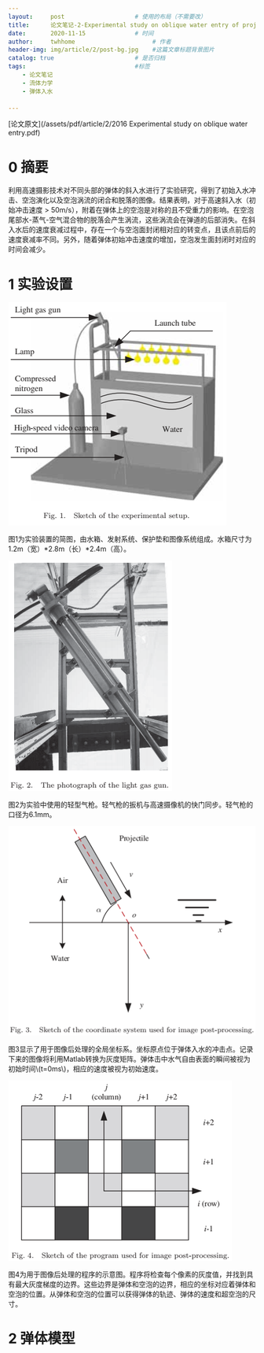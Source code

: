 ```yaml
---
layout:     post                    # 使用的布局（不需要改）
title:      论文笔记-2-Experimental study on oblique water entry of projectiles               # 标题 
date:       2020-11-15              # 时间
author:     twhhome                      # 作者
header-img: img/article/2/post-bg.jpg    #这篇文章标题背景图片
catalog: true                       # 是否归档
tags:                               #标签
    - 论文笔记
    - 流体力学
    - 弹体入水

---
```


[论文原文](/assets/pdf/article/2/2016 Experimental study on oblique water entry.pdf)

# 0 摘要
利用高速摄影技术对不同头部的弹体的斜入水进行了实验研究，得到了初始入水冲击、空泡演化以及空泡涡流的闭合和脱落的图像。结果表明，对于高速斜入水（初始冲击速度 > 50m/s），附着在弹体上的空泡是对称的且不受重力的影响。在空泡尾部水-蒸气-空气混合物的脱落会产生涡流，这些涡流会在弹道的后部消失。在斜入水后的速度衰减过程中，存在一个与空泡面封闭相对应的转变点，且该点前后的速度衰减率不同。另外，随着弹体初始冲击速度的增加，空泡发生面封闭时对应的时间会减少。

# 1 实验设置
![fig1](/img/article/2/fig1.png)

图1为实验装置的简图，由水箱、发射系统、保护垫和图像系统组成。水箱尺寸为1.2m（宽）\*2.8m（长）\*2.4m（高）。

![fig2](/img/article/2/fig2.png)

图2为实验中使用的轻型气枪。轻气枪的扳机与高速摄像机的快门同步。轻气枪的口径为6.1mm。

![fig3](/img/article/2/fig3.png)

图3显示了用于图像后处理的全局坐标系。坐标原点位于弹体入水的冲击点。记录下来的图像将利用Matlab转换为灰度矩阵。弹体击中水气自由表面的瞬间被视为初始时间\\(t=0ms\\)，相应的速度被视为初始速度。

![fig4](/img/article/2/fig4.png)

图4为用于图像后处理的程序的示意图。程序将检查每个像素的灰度值，并找到具有最大灰度梯度的边界。这些边界是弹体和空泡的边界，相应的坐标对应着弹体和空泡的位置。从弹体和空泡的位置可以获得弹体的轨迹、弹体的速度和超空泡的尺寸。

# 2 弹体模型

